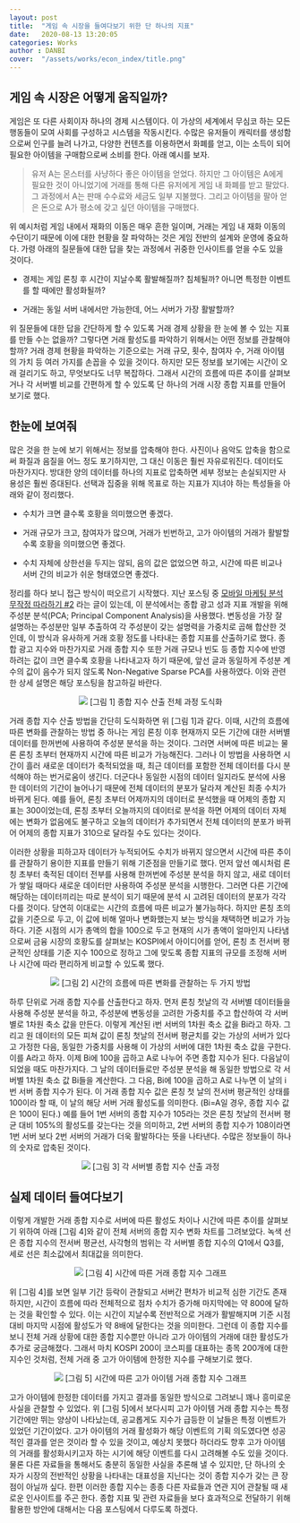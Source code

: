 ```yaml
---
layout: post
title:  "게임 속 시장을 들여다보기 위한 단 하나의 지표"
date:   2020-08-13 13:20:05
categories: Works
author : DANBI
cover:  "/assets/works/econ_index/title.png"
---
```




## 게임 속 시장은 어떻게 움직일까?

게임은 또 다른 사회이자 하나의 경제 시스템이다. 이 가상의 세계에서 무심코 하는 모든 행동들이 모여 사회를 구성하고 시스템을 작동시킨다. 수많은 유저들이 캐릭터를 생성함으로써 인구를 늘려 나가고, 다양한 컨텐츠를 이용하면서 화폐를 얻고, 이는 소득이 되어 필요한 아이템을 구매함으로써 소비를 한다. 아래 예시를 보자.

> 유저 A는 몬스터를 사냥하다 좋은 아이템을 얻었다. 하지만 그 아이템은 A에게 필요한 것이 아니었기에 거래를 통해 다른 유저에게 게임 내 화폐를 받고 팔았다. 그 과정에서 A는 판매 수수료와 세금도 일부 지불했다. 그리고 아이템을 팔아 얻은 돈으로 A가 평소에 갖고 싶던 아이템을 구매했다. 

위 예시처럼 게임 내에서 재화의 이동은 매우 흔한 일이며, 거래는 게임 내 재화 이동의 수단이기 때문에 이에 대한 현황을 잘 파악하는 것은 게임 전반의 설계와 운영에 중요하다. 가령 아래의 질문들에 대한 답을 찾는 과정에서 귀중한 인사이트를 얻을 수도 있을 것이다.

* 경제는 게임 론칭 후 시간이 지날수록 활발해질까? 침체될까? 아니면 특정한 이벤트를 할 때에만 활성화될까? 

* 거래는 동일 서버 내에서만 가능한데, 어느 서버가 가장 활발할까? 

위 질문들에 대한 답을 간단하게 할 수 있도록 거래 경제 상황을 한 눈에 볼 수 있는 지표를 만들 수는 없을까? 그렇다면 거래 활성도를 파악하기 위해서는 어떤 정보를 관찰해야 할까? 거래 경제 현황을 파악하는 기준으로는 거래 규모, 횟수, 참여자 수, 거래 아이템의 가치 등 여러 가지를 손꼽을 수 있을 것이다. 하지만 모든 정보를 보기에는 시간이 오래 걸리기도 하고, 무엇보다도 너무 복잡하다. 그래서 시간의 흐름에 따른 추이를 살펴보거나 각 서버별 비교를 간편하게 할 수 있도록 단 하나의 거래 시장 종합 지표를 만들어 보기로 했다.



## 한눈에 보여줘

많은 것을 한 눈에 보기 위해서는 정보를 압축해야 한다. 사진이나 음악도 압축을 함으로써 화질과 음질을 어느 정도 포기하지만, 그 대신 이동은 훨씬 자유로워진다. 데이터도 마찬가지다. 방대한 양의 데이터를 하나의 지표로 압축하면 세부 정보는 손실되지만 사용성은 훨씬 증대된다. 선택과 집중을 위해 목표로 하는 지표가 지녀야 하는 특성들을 아래와 같이 정리했다.

* 수치가 크면 클수록 호황을 의미했으면 좋겠다.

* 거래 규모가 크고, 참여자가 많으며, 거래가 빈번하고, 고가 아이템의 거래가 활발할수록 호황을 의미했으면 좋겠다.

* 수치 자체에 상한선을 두지는 않되, 음의 값은 없었으면 하고, 시간에 따른 비교나 서버 간의 비교가 쉬운 형태였으면 좋겠다.

정리를 하다 보니 접근 방식이 떠오르기 시작했다. 지난 포스팅 중 [모바일 마케팅 분석 무작정 따라하기 #2](https://danbi-ncsoft.github.io/works/2019/08/19/works-mobile_mkt-2.html) 라는 글이 있는데, 이 분석에서는 종합 광고 성과 지표 개발을 위해 주성분 분석(PCA; Principal Component Analysis)을 사용했다. 변동성을 가장 잘 설명하는 주성분만 일부 추출하여 각 주성분이 갖는 설명력을 가중치로 곱해 합산한 것인데, 이 방식과 유사하게 거래 호황 정도를 나타내는 종합 지표를 산출하기로 했다. 종합 광고 지수와 마찬가지로 거래 종합 지수 또한 거래 규모나 빈도 등 종합 지수에 반영하려는 값이 크면 클수록 호황을 나타내고자 하기 때문에, 앞선 글과 동일하게 주성분 계수의 값이 음수가 되지 않도록 Non-Negative Sparse PCA를 사용하였다. 이와 관련한 상세 설명은 해당 포스팅을 참고하길 바란다.

<p align="center">
<img src="/assets/works/econ_index/figure1.PNG"/>
[그림 1] 종합 지수 산출 전체 과정 도식화
</p>

거래 종합 지수 산출 방법을 간단히 도식화하면 위 [그림 1]과 같다. 이때, 시간의 흐름에 따른 변화를 관찰하는 방법 중 하나는 게임 론칭 이후 현재까지 모든 기간에 대한 서버별 데이터를 한꺼번에 사용하여 주성분 분석을 하는 것이다. 그러면 서버에 따른 비교는 물론 론칭 초부터 현재까지 시간에 따른 비교가 가능해진다. 그러나 이 방법을 사용하면 시간이 흘러 새로운 데이터가 축적되었을 때, 최근 데이터를 포함한 전체 데이터를 다시 분석해야 하는 번거로움이 생긴다. 더군다나 동일한 시점의 데이터 일지라도 분석에 사용한 데이터의 기간이 늘어나기 때문에 전체 데이터의 분포가 달라져 계산된 최종 수치가 바뀌게 된다. 예를 들어, 론칭 초부터 어제까지의 데이터로 분석했을 때 어제의 종합 지표는 300이었는데, 론칭 초부터 오늘까지의 데이터로 분석을 하면 어제의 데이터 자체에는 변화가 없음에도 불구하고 오늘의 데이터가 추가되면서 전체 데이터의 분포가 바뀌어 어제의 종합 지표가 310으로 달라질 수도 있다는 것이다.

이러한 상황을 피하고자 데이터가 누적되어도 수치가 바뀌지 않으면서 시간에 따른 추이를 관찰하기 용이한 지표를 만들기 위해 기준점을 만들기로 했다. 먼저 앞선 예시처럼 론칭 초부터 축적된 데이터 전부를 사용해 한꺼번에 주성분 분석을 하지 않고, 새로 데이터가 쌓일 때마다 새로운 데이터만 사용하여 주성분 분석을 시행한다. 그러면 다른 기간에 해당하는 데이터끼리는 따로 분석이 되기 때문에 분석 시 고려된 데이터의 분포가 각각 다를 것이다. 당연히 이대로는 시간의 흐름에 따른 비교가 불가능하다. 하지만 론칭 초의 값을 기준으로 두고, 이 값에 비해 얼마나 변화했는지 보는 방식을 채택하면 비교가 가능하다. 기준 시점의 시가 총액의 합을 100으로 두고 현재의 시가 총액이 얼마인지 나타냄으로써 금융 시장의 호황도를 살펴보는 KOSPI에서 아이디어를 얻어, 론칭 초 전서버 평균적인 상태를 기준 지수 100으로 정하고 그에 맞도록 종합 지표의 규모를 조정해 서버나 시간에 따라 편리하게 비교할 수 있도록 했다. 

<p align="center">
<img src="/assets/works/econ_index/figure2.PNG"/>
[그림 2] 시간의 흐름에 따른 변화를 관찰하는 두 가지 방법
</p>

하루 단위로 거래 종합 지수를 산출한다고 하자. 먼저 론칭 첫날의 각 서버별 데이터들을 사용해 주성분 분석을 하고, 주성분에 변동성을 고려한 가중치를 주고 합산하여 각 서버별로 1차원 축소 값을 만든다. 이렇게 계산된 i번 서버의 1차원 축소 값을 Bi라고 하자. 그리고 원 데이터의 모든 피쳐 값이 론칭 첫날의 전서버 평균치를 갖는 가상의 서버가 있다고 가정한 다음, 동일한 가중치를 사용해 이 가상의 서버에 대한 1차원 축소 값을 구한다. 이를 A라고 하자. 이제 Bi에 100을 곱하고 A로 나누어 주면 종합 지수가 된다. 다음날이 되었을 때도 마찬가지다. 그 날의 데이터들로만 주성분 분석을 해 동일한 방법으로 각 서버별 1차원 축소 값 Bi들을 계산한다. 그 다음, Bi에 100을 곱하고 A로 나누면 이 날의 i번 서버 종합 지수가 된다. 이 거래 종합 지수 값은 론칭 첫 날의 전서버 평균적인 상태를 100이라 할 때, 이 날의 해당 서버 거래 활성도를 의미한다. (Bi=A일 경우, 종합 지수 값은 100이 된다.) 예를 들어 1번 서버의 종합 지수가 105라는 것은 론칭 첫날의 전서버 평균 대비 105%의 활성도를 갖는다는 것을 의미하고, 2번 서버의 종합 지수가 108이라면 1번 서버 보다 2번 서버의 거래가 더욱 활발하다는 뜻을 나타낸다. 수많은 정보들이 하나의 숫자로 압축된 것이다.

<p align="center">
<img src="/assets/works/econ_index/figure3.PNG"/>
[그림 3] 각 서버별 종합 지수 산출 과정
</p>



## 실제 데이터 들여다보기

이렇게 개발한 거래 종합 지수로 서버에 따른 활성도 차이나 시간에 따른 추이를 살펴보기 위하여 아래 [그림 4]와 같이 전체 서버의 종합 지수 변화 차트를 그려보았다. 녹색 선은 종합 지수의 전서버 평균선, 사각형의 범위는 각 서버별 종합 지수의 Q1에서 Q3를, 세로 선은 최소값에서 최대값을 의미한다. 

<p align="center">
<img src="/assets/works/econ_index/figure4.PNG"/>
[그림 4] 시간에 따른 거래 종합 지수 그래프
</p>

위 [그림 4]를 보면 일부 기간 등락이 관찰되고 서버간 편차가 비교적 심한 기간도 존재하지만, 시간이 흐름에 따라 전체적으로 점차 수치가 증가해 마지막에는 약 800에 달하는 것을 확인할 수 있다. 이는 시간이 지날수록 전반적으로 거래가 활발해지며 기준 시점 대비 마지막 시점에 활성도가 약 8배에 달한다는 것을 의미한다. 그런데 이 종합 지수를 보니 전체 거래 상황에 대한 종합 지수뿐만 아니라 고가 아이템의 거래에 대한 활성도가 추가로 궁금해졌다. 그래서 마치 KOSPI 200이 코스피를 대표하는 종목 200개에 대한 지수인 것처럼, 전체 거래 중 고가 아이템에 한정한 지수를 구해보기로 했다.

<p align="center">
<img src="/assets/works/econ_index/figure5.PNG"/>
[그림 5] 시간에 따른 고가 아이템 거래 종합 지수 그래프
</p>

고가 아이템에 한정한 데이터를 가지고 결과를 동일한 방식으로 그려보니 꽤나 흥미로운 사실을 관찰할 수 있었다. 위 [그림 5]에서 보다시피 고가 아이템 거래 종합 지수는 특정 기간에만 뛰는 양상이 나타났는데, 공교롭게도 지수가 급등한 이 날들은 특정 이벤트가 있었던 기간이었다. 고가 아이템의 거래 활성화가 해당 이벤트의 기획 의도였다면 성공적인 결과를 얻은 것이라 할 수 있을 것이고, 예상치 못했다 하더라도 향후 고가 아이템의 거래를 활성화시키고자 하는 시기에 해당 이벤트를 다시 고려해볼 수도 있을 것이다. 물론 다른 자료들을 통해서도 충분히 동일한 사실을 추론해 낼 수 있지만, 단 하나의 숫자가 시장의 전반적인 상황을 나타내는 대표성을 지닌다는 것이 종합 지수가 갖는 큰 장점이 아닐까 싶다. 한편 이러한 종합 지수는 종종 다른 자료들과 연관 지어 관찰될 때 새로운 인사이트를 주곤 한다. 종합 지표 및 관련 자료들을 보다 효과적으로 전달하기 위해 활용한 방안에 대해서는 다음 포스팅에서 다루도록 하겠다.